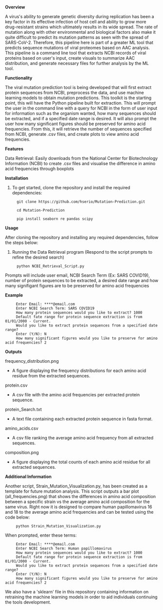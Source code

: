 **Overview**

A virus's ability to generate genetic diversity during replication has been a key factor in its effective infection of host cell and ability to grow more drug-resistant strains which ultimately results in its wide spread. The rate of mutation along with other environmental and biological factors also make it quite difficult to predict its mutation patterns as seen with the spread of SARS-CoV-2. Therefore, this pipeline here is part of a greater ML tool that predicts sequence mutations of viral proteomes based on AAC analysis. This pipeline is a command line tool that extracts NCBI records of viral proteins based on user's input, create visuals to summarize AAC distribution, and generate necessary files for further analysis by the ML tool.

**Functionality**

The viral mutation prediction tool is being developed that will first extract protein sequences from NCBI, preprocess the data, and use machine learning models to obtain mutation predictions. This toolkit is the starting point, this will have the Python pipeline built for extraction. This will prompt the user in the command line with a query for NCBI in the form of user input for information such as the organism wanted, how many sequences should be extracted, and if a specified date range is desired. It will also prompt the user how many significant figures should be preserved for amino acid frequencies. From this, it will retrieve the number of sequences specified from NCBI, generate .csv files, and create plots to view amino acid frequencies. 

**Features**

Data Retrieval: Easily downloads from the National Center for Biotechnology Information (NCBI) to create .csv files and visualise the difference in amino acid frequencies through boxplots 

**Installation**

1) To get started, clone the repository and install the required dependencies:

         git clone https://github.com/hserio/Mutation-Prediction.git

         cd Mutation-Prediction

         pip install seaborn re pandas scipy

**Usage**

After cloning the repository and installing any required dependencies, follow the steps below:

1) Running the Data Retrieval program (Respond to the script prompts to refine the desired search)

         python NCBI_Retrieval_Script.py
   
Prompts will include user email, NCBI Search Term (Ex: SARS COVID19), number of protein sequences to be extracted, a desired date range and how many signifigant figures are to be preserved for amino acid frequencies

**Example**

         Enter Email: ****@email.com
         Enter NCBI Search Term: SARS COVID19
         How many protein sequences would you like to extract? 1000
         Default fate range for protein sequence extraction is from 01/01/2000 - Current.
         Would you like to extract protein sequences from a specified date range?
         Enter (Y/N): N
         How many significant figures would you like to preserve for amino acid frequencies? 2

**Outputs**

frequency_distribution.png 
- A figure displaying the frequency distributions for each amino acid residue from the extracted sequences. 

protein.csv
- A csv file with the amino acid frequencies per extracted protein sequence.

protein_Search.txt
- A text file containing each extracted protein sequence in fasta format.

amino_acids.csv
- A csv file ranking the average amino acid frequency from all extracted sequences.

composition.png
- A figure displaying the total counts of each amino acid residue for all extracted sequences.

**Additional Information**

Another script, Strain_Mutation_Visualization.py, has been created as a template for future mutation analysis. This script outputs a bar plot (all_frequencies.png) that shows the differences in amino acid composition between a specific strain vs the average amino acid composition for the same virus. Right now it is designed to compare human papillomavirus 16 and 18 to the average amino acid frequencies and can be tested using the code below:

         python Strain_Mutation_Visualization.py

When prompted, enter these terms:
   
         Enter Email: ****@email.com
         Enter NCBI Search Term: Human papillomavirus
         How many protein sequences would you like to extract? 1000
         Default fate range for protein sequence extraction is from 01/01/2000 - Current.
         Would you like to extract protein sequences from a specified date range?
         Enter (Y/N): N
         How many significant figures would you like to preserve for amino acid frequencies? 2

We also have a 'sklearn' file in this repository containing information on retraining the machine learning models in order to aid individuals continuing the tools development.
